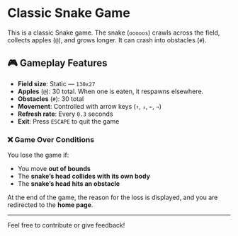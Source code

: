 # Classic Snake Game

This is a classic Snake game. The snake (`ooooos`) crawls across the field, collects apples (`@`), and grows longer. It can crash into obstacles (`#`).

## 🎮 Gameplay Features

- **Field size**: Static — `130x27`
- **Apples** (`@`): 30 total. When one is eaten, it respawns elsewhere.
- **Obstacles** (`#`): 30 total
- **Movement**: Controlled with arrow keys (`↑`, `↓`, `←`, `→`)
- **Refresh rate**: Every `0.3` seconds
- **Exit**: Press `ESCAPE` to quit the game

### ❌ Game Over Conditions

You lose the game if:

- You move **out of bounds**
- The **snake’s head collides with its own body**
- The **snake’s head hits an obstacle**

At the end of the game, the reason for the loss is displayed, and you are redirected to the **home page**.

---

Feel free to contribute or give feedback!
